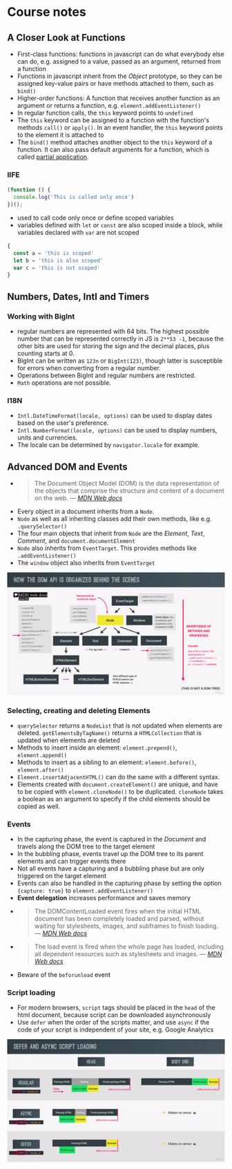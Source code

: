 # Course notes

## A Closer Look at Functions

* First-class functions: functions in javascript can do what everybody else can do, e.g. assigned to a value, passed as an argument, returned from a function
* Functions in javascript inherit from the _Object_ prototype, so they can be assigned key-value pairs or have methods attached to them, such as `bind()`
* Higher-order functions: A function that receives another function as an argument or returns a function, e.g. `element.addEventListener()`
* In regular function calls, the `this` keyword points to `undefined`
* The `this` keyword can be assigned to a function with the function's methods `call()` or `apply()`.
  In an event handler, the `this` keyword points to the element it is attached to
* The `bind()` method attaches another object to the `this` keyword of a function.
  It can also pass default arguments for a function, which is called [partial application][2].

### IIFE

```javascript
(function () {
  console.log('This is called only once')
})();
```

* used to call code only once or define scoped variables
* variables defined with `let` or `const` are also scoped inside a block, while variables declared with `var` are not scoped

```javascript
{
  const a = 'this is scoped'
  let b = 'this is also scoped'
  var c = 'this is not scoped'
}
```

## Numbers, Dates, Intl and Timers

### Working with BigInt

* regular numbers are represented with 64 bits.
  The highest possible number that can be represented correctly in JS is `2**53 -1`, because the other bits are used for storing the sign and the decimal places, plus counting starts at 0.
* BigInt can be written as `123n` or `BigInt(123)`, though latter is susceptible for errors when converting from a regular number.
* Operations between BigInt and regular numbers are restricted.
* `Math` operations are not possible.


### I18N
* `Intl.DateTimeFormat(locale, options)` can be used to display dates based on the user's preference.
* `Intl.NumberFormat(locale, options)` can be used to display numbers, units and currencies.
* The locale can be determined by `navigator.locale` for example.

## Advanced DOM and Events

* > The Document Object Model (DOM) is the data representation of the objects that comprise the structure and content of a document on the web.
  > &mdash; <cite>[MDN Web docs][1]</cite> 
* Every object in a document inherits from a `Node`.
* `Node` as well as all inheriting classes add their own methods, like e.g. `.querySelector()`
* The four main objects that inherit from `Node` are the _Element_, _Text_, _Comment_, and `document.documentElement`
* `Node` also inherits from `EventTarget`.
  This provides methods like `.addEventListener()`
* The `window` object also inherits from `EventTarget`

![DOM](DOM.png "How the DOM API is organized behind the scenes")

### Selecting, creating and deleting Elements

* `querySelector` returns a `NodeList` that is not updated when elements are deleted.
  `getElementsByTagName()` returns a `HTMLCollection` that is updated when elements are deleted
* Methods to insert inside an element: `element.prepend()`, `element.append()`
* Methods to insert as a sibling to an element: `element.before()`, `element.after()`
* `Element.insertAdjacentHTML()` can do the same with a different syntax.
* Elements created with `document.createElement()` are unique, and have to be copied with `element.cloneNode()` to be duplicated.
  `cloneNode` takes a boolean as an argument to specify if the child elements should be copied as well.

### Events
* In the capturing phase, the event is captured in the _Document_ and travels along the DOM tree to the target element
* In the bubbling phase, events travel up the DOM tree to its parent elements and can trigger events there
* Not all events have a capturing and a bubbling phase but are only triggered on the target element
* Events can also be handled in the capturing phase by setting the option `{capture: true}` to `element.addEventListener()`
* **Event delegation** increases performance and saves memory
* > The DOMContentLoaded event fires when the initial HTML document has been completely loaded and parsed, without waiting for stylesheets, images, and subframes to finish loading.
  > &mdash; <cite>[MDN Web docs][3]</cite> 
* > The load event is fired when the whole page has loaded, including all dependent resources such as stylesheets and images.
  > &mdash; <cite>[MDN Web docs][3]</cite>
* Beware of the `beforunload` event

### Script loading
* For modern browsers, `script` tags should be placed in the `head` of the html document, because script can be downloaded asynchronously
* Use `defer` when the order of the scripts matter, and use `async` if the code of your script is independent of your site, e.g. Google Analytics

![async/defer](async_defer.png "Behaviour of async and defer when placed in the head or at the end of the body")

[1]: https://developer.mozilla.org/en-US/docs/Web/API/Document_Object_Model/Introduction
[2]: https://en.wikipedia.org/wiki/Partial_application
[3]: https://developer.mozilla.org/en-US/docs/Web/API/Window/DOMContentLoaded_event
[4]: https://developer.mozilla.org/en-US/docs/Web/API/Window/load_event
